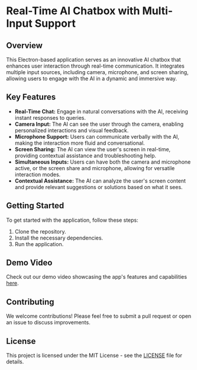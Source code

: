 # Real-Time AI Chatbox with Multi-Input Support

## Overview
This Electron-based application serves as an innovative AI chatbox that enhances user interaction through real-time communication. It integrates multiple input sources, including camera, microphone, and screen sharing, allowing users to engage with the AI in a dynamic and immersive way.

## Key Features
- **Real-Time Chat:** Engage in natural conversations with the AI, receiving instant responses to queries.
- **Camera Input:** The AI can see the user through the camera, enabling personalized interactions and visual feedback.
- **Microphone Support:** Users can communicate verbally with the AI, making the interaction more fluid and conversational.
- **Screen Sharing:** The AI can view the user's screen in real-time, providing contextual assistance and troubleshooting help.
- **Simultaneous Inputs:** Users can have both the camera and microphone active, or the screen share and microphone, allowing for versatile interaction modes.
- **Contextual Assistance:** The AI can analyze the user's screen content and provide relevant suggestions or solutions based on what it sees.

## Getting Started
To get started with the application, follow these steps:
1. Clone the repository.
2. Install the necessary dependencies.
3. Run the application.

## Demo Video
Check out our demo video showcasing the app's features and capabilities [here](#).

## Contributing
We welcome contributions! Please feel free to submit a pull request or open an issue to discuss improvements.

## License
This project is licensed under the MIT License - see the [LICENSE](LICENSE) file for details.

